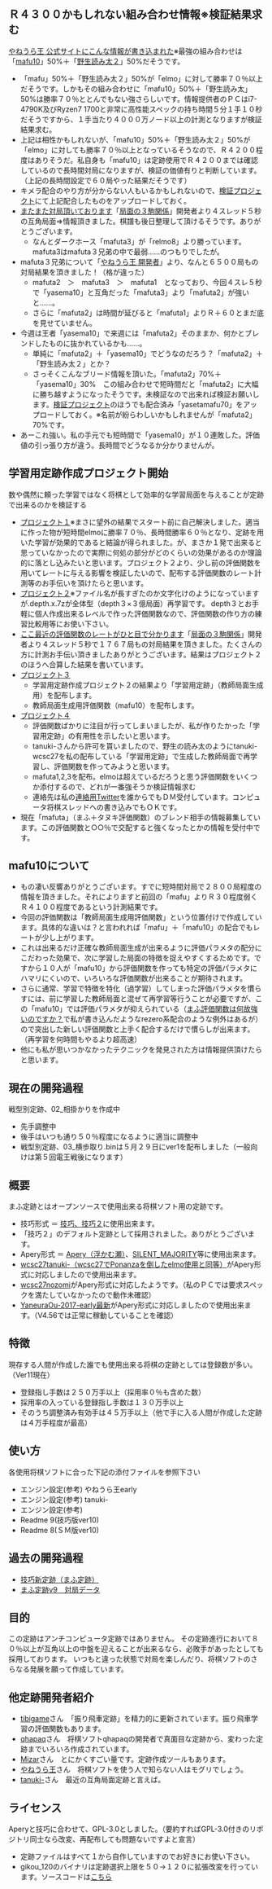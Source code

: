 ﻿## Ｒ４３００かもしれない組み合わせ情報※検証結果求む
[やねうら王 公式サイトにこんな情報が書き込まれた](http://yaneuraou.yaneu.com/2017/07/08/%e3%81%be%e3%81%b5%e8%a9%95%e4%be%a1%e9%96%a2%e6%95%b0%e3%81%af%e4%bd%95%e6%95%85%e5%bc%b7%e3%81%84%e3%81%ae%e3%81%a7%e3%81%99%e3%81%8b%ef%bc%9f/#comment-14783)※最強の組み合わせは「[mafu10](https://github.com/mafu-opening-theory/Shogi_opening_theory/releases/tag/v3.0)」50%＋「[野生読み太２](http://ii.ttlv.jp/learn_yomita.html)」50%だそうです。
- 「mafu」50%＋「野生読み太２」50%が「elmo」に対して勝率７０％以上だそうです。しかもその組み合わせに「mafu10」50%＋「野生読み太」50%は勝率７０％ととんでもない強さらしいです。情報提供者のＰＣはi7-4790K及びRyzen7 1700と非常に高性能スペックの持ち時間５分１手１０秒だそうですから、１手当たり４０００万ノード以上の計測となりますが検証結果求む。
- 上記は相性かもしれないが、「mafu10」50%＋「野生読み太２」50%が「elmo」に対しても勝率７０％以上となっているそうなので、Ｒ４２００程度はありそうだ。私自身も「mafu10」は定跡使用でＲ４２００までは確認しているので長時間対局になりますが、検証の価値有りと判断しています。（上記の長時間設定で６０局やった結果だそうです）
- キメラ配合のやり方が分からない人もいるかもしれないので、[検証プロジェクト](https://github.com/mafu-opening-theory/Shogi_opening_theory/releases/tag/v5.0)にて上記配合したものをアップロードしておく。
- [またまた対局頂いております](http://ii.ttlv.jp/20170711/)「[局面の３駒関係](http://ii.ttlv.jp/)」開発者より４スレッド５秒の互角局面⇒情報頂きました。棋譜も後日整理して頂けるそうです。ありがとうございます。
	- なんとダークホース「mafuta3」が「relmo8」より勝っています。mafuta3はmafuta３兄弟の中で最弱……のつもりでしたが。
- mafuta３兄弟について「[やねうら王 開発者](https://github.com/yaneurao/YaneuraOu)」より、なんと６５００局もの対局結果を頂きました！（格が違った）
	- mafuta2　＞　mafuta3　＞　mafuta1　となっており、今回４スレ５秒で「yasema10」と互角だった「mafuta3」より「mafuta2」が強いと……。
	- さらに「mafuta2」は時間が延びると「mafuta1」よりＲ＋６０とまだ底を見せていません。
- 今週は王者「yasema10」で来週には「mafuta2」そのままか、何かとブレンドしたものに抜かれているかも……。
	- 単純に「mafuta2」＋「yasema10」でどうなのだろう？「mafuta2」＋「野生読み太２」とか？
	- さっそくこんなブリード情報を頂いた。「mafuta2」70%＋「yasema10」30%　この組み合わせで短時間だと「mafuta2」に大幅に勝ち越すようになったそうです。未検証なので出来れば検証お願いします。[検証プロジェクト](https://github.com/mafu-opening-theory/Shogi_opening_theory/releases/tag/v5.0)のほうでも配合済み「yasetamafu70」をアップロードしておく。※名前が紛らわしいかもしれませんが「mafuta2」70%です。
- あーこれ強い。私の手元でも短時間で「yasema10」が１０連敗した。評価値の引っ張り方が違う。長時間でどうなるか分かりませんが。

## 学習用定跡作成プロジェクト開始
数や偶然に頼った学習ではなく将棋として効率的な学習局面を与えることが定跡で出来るのかを検証する
- [プロジェクト１](https://github.com/mafu-opening-theory/Shogi_opening_theory/releases/tag/v1.0)※まさに望外の結果でスタート前に自己解決しました。適当に作った物が短時間elmoに勝率７０％、長時間勝率６０％となり、定跡を用いた学習が効果的であると結論が得られました。が、まさか１発で出来ると思っていなかったので実際に何処の部分がどのくらいの効果があるのか理論的に落とし込みたいと思います。プロジェクト２より、少し前の評価関数を用いてレートに与える影響を検証したいので、配布する評価関数のレート計測等のお手伝いを頂けたらと思います。
- [プロジェクト２](https://github.com/mafu-opening-theory/Shogi_opening_theory/releases/tag/v2.0)※ファイル名が長すぎたのか文字化けのようになっていますが.depth.x.7zが全体型（depth３×３億局面）再学習です。
depth３とお手軽に個人作成出来るレベルで作った評価関数なので、評価関数の作り方の練習比較用等にお使い下さい。
- [ここ最近の評価関数のレートがひと目で分かります](http://ii.ttlv.jp/20170707/)「[局面の３駒関係](http://ii.ttlv.jp/)」開発者より４スレッド５秒で１７６７局もの対局結果を頂きました。たくさんの方に計測お手伝い頂きましたありがとうございます。結果はプロジェクト２のほうへ合算した結果を書いています。
- [プロジェクト３](https://github.com/mafu-opening-theory/Shogi_opening_theory/releases/tag/v3.0)
	- 学習用定跡作成プロジェクト２の結果より「学習用定跡」（教師局面生成用）を配布します。
	- 教師局面生成用評価関数（mafu10）を配布します。
- [プロジェクト４](https://github.com/mafu-opening-theory/Shogi_opening_theory/releases/tag/v4.0)
	- 評価関数ばかりに注目が行ってしまいましたが、私が作りたかった「学習用定跡」の有用性を示したいと思います。
	- tanuki-さんから許可を貰いましたので、野生の読み太のようにtanuki-wcsc27を私の配布している「学習用定跡」で生成した教師局面で再学習し、評価関数を作ってみようと思います。
	- mafuta1,2,3を配布。elmoは超えているだろうと思う評価関数をいくつか添付するので、どれが一番強そうか検証情報求む
	- 連絡先は私の[連絡用Twitter](https://twitter.com/mafu_op_theory)を誰からでもＤＭ受付しています。コンピュータ将棋スレッドへの書き込みでもＯＫです。
- 現在「mafuta」（まふ＋タヌキ評価関数）のブレンド相手の情報募集しています。この評価関数と○○％で交配すると強くなったとかの情報を受付中です。
	
## mafu10について
- もの凄い反響ありがとうございます。すでに短時間対局で２８００局程度の情報を頂きました。それによりますと前回の「mafu」よりＲ３０程度弱くＲ４１００程度であるという計測結果です。
- 今回の評価関数は「教師局面生成用評価関数」という位置付けで作成しています。具体的な違いは？と言われれば「mafu」＋「mafu10」の配合でもレートが少し上がります。
- これは出来るだけ正確な教師局面生成が出来るように評価パラメタの配分にこだわった効果で、次に学習した局面の特徴を捉えやすくするためです。ですから１０人が「mafu10」から評価関数を作っても特定の評価パラメタにハマリにくいので、いろいろな評価関数が出来ることが期待されます。
- さらに通常、学習で特徴を特化（過学習）してしまった評価パラメタを慣らすには、前に学習した教師局面と混ぜて再学習等行うことが必要ですが、この「mafu10」では評価パラメタが抑えられている（[まふ評価関数は何故強いのですか？](http://yaneuraou.yaneu.com/2017/07/08/%e3%81%be%e3%81%b5%e8%a9%95%e4%be%a1%e9%96%a2%e6%95%b0%e3%81%af%e4%bd%95%e6%95%85%e5%bc%b7%e3%81%84%e3%81%ae%e3%81%a7%e3%81%99%e3%81%8b%ef%bc%9f/)で私が書き込んだようなrezero系配合のような例外はあるが）ので突出した新しい評価関数と上手く配合するだけで慣らしが出来ます。（再学習を何時間もやるより超高速）
- 他にも私が思いつかなかったテクニックを発見された方は情報提供頂けたらと思います。

## 現在の開発過程
戦型別定跡、02_相掛かりを作成中
- 先手調整中
- 後手はいつも通り５０％程度になるように適当に調整中
- 戦型別定跡、03_横歩取り.binは５月２９日にver1を配布しました（一般向けは第５回電王戦後になります）

## 概要

まふ定跡とはオープンソースで使用出来る将棋ソフト用の定跡です。

- 技巧形式 ＝ [技巧、技巧２](https://github.com/gikou-official/Gikou/releases)に使用出来ます。
- 「技巧２」のデフォルト定跡として採用されました。ありがとうございます。
- Apery形式 ＝ [Apery（浮かむ瀬）](http://www2.computer-shogi.org/library/)、[SILENT_MAJORITY](https://github.com/Jangja/silent_majority/tree/1.2/bin)等に使用出来ます。
- [wcsc27tanuki-（wcsc27でPonanzaを倒したelmo使用と同等）](https://github.com/nodchip/hakubishin-/releases)がApery形式に対応しましたので使用出来ます。
- [wcsc27nozomi](https://github.com/saihyou/nozomi/releases)がApery形式に対応したようです。（私のＰＣでは要求スペックを満たしていなかったので動作未確認）
- [YaneuraOu-2017-early最新](https://github.com/yaneurao/YaneuraOu/releases)がApery形式に対応しましたので使用出来ます。（V4.56では正常に稼動していることを確認）

## 特徴

現存する人間が作成した誰でも使用出来る将棋の定跡としては登録数が多い。（Ver11現在）
- 登録指し手数は２５０万手以上（採用率０％も含めた数）
- 採用率の入っている登録指し手数は１３０万手以上
- そのうち調整済み有効手は４５万手以上（他で手に入る人間が作成した定跡は４万手程度が最高）

## 使い方

各使用将棋ソフトに合った下記の添付ファイルを参照下さい
- エンジン設定(参考) やねうら王early
- エンジン設定(参考) tanuki-
- エンジン設定(参考)
- Readme 9(技巧版ver10)
- Readme 8(ＳＭ版ver10)

## 過去の開発過程
- [技巧新定跡（まふ定跡）](http://www.uuunuuun.com/single-post/2016/11/06/%E6%8A%80%E5%B7%A7%E6%96%B0%E5%AE%9A%E8%B7%A1)
- [まふ定跡v9　対局データ](http://www.uuunuuun.com/single-post/2017/02/21/%E3%81%BE%E3%81%B5%E5%AE%9A%E8%B7%A1v9-%E5%AF%BE%E5%B1%80%E3%83%87%E3%83%BC%E3%82%BF)

## 目的

この定跡はアンチコンピュータ定跡ではありません。
その定跡進行において８０％以上が互角以上の中盤を迎えることが出来るなら、必敗手があったとしても採用しております。
いつもと違った状態で対局を楽しんだり、将棋ソフトのさらなる発展を願って作成しています。

## 他定跡開発者紹介
- [tibigame](https://github.com/tibigame/HandicappedRook)さん　「振り飛車定跡」を精力的に更新されています。振り飛車学習の評価関数もあります。
- [qhapaq](http://qhapaq.hatenablog.com/)さん　将棋ソフトqhapaqの開発者で真面目な定跡から、変わった定跡までいろいろ作成されています。
- [Mizar](https://onedrive.live.com/?authkey=%21APkeK0WwOdWpE8Y&id=37F98B3BB93213CD%21636&cid=37F98B3BB93213CD)さん　とにかくすごい量です。定跡作成ツールもあります。
- [やねうら王](https://github.com/yaneurao/YaneuraOu)さん　将棋ソフトを使う人で知らない人はモグリでしょう。
- [tanuki-](https://github.com/nodchip/hakubishin-/releases)さん　最近の互角局面定跡と言えば。

## ライセンス

Aperyと技巧に合わせて、GPL-3.0としました。（要約すればGPL-3.0付きのリポジトリ同士なら改変、再配布しても問題ないですよと宣言）
- 定跡ファイルはすべて１から自作していますのでお好きにお使い下さい。
- gikou_120のバイナリは定跡選択上限を５０→１２０に拡張改変を行っています。ソースコードは[こちら](http://www.uuunuuun.com/single-post/2016/11/06/%E6%8A%80%E5%B7%A7%E6%96%B0%E5%AE%9A%E8%B7%A1)
